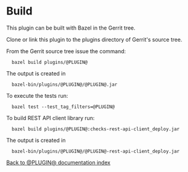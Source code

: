 # Build

This plugin can be built with Bazel in the Gerrit tree.

Clone or link this plugin to the plugins directory of Gerrit's
source tree.

From the Gerrit source tree issue the command:

```
  bazel build plugins/@PLUGIN@
```

The output is created in

```
  bazel-bin/plugins/@PLUGIN@/@PLUGIN@.jar
```

To execute the tests run:

```
  bazel test --test_tag_filters=@PLUGIN@
```

To build REST API client library run:

```
  bazel build plugins/@PLUGIN@:checks-rest-api-client_deploy.jar
```

The output is created in

```
  bazel-bin/plugins/@PLUGIN@/@PLUGIN@-rest-api-client_deploy.jar
```

[Back to @PLUGIN@ documentation index][index]

[index]: index.html
